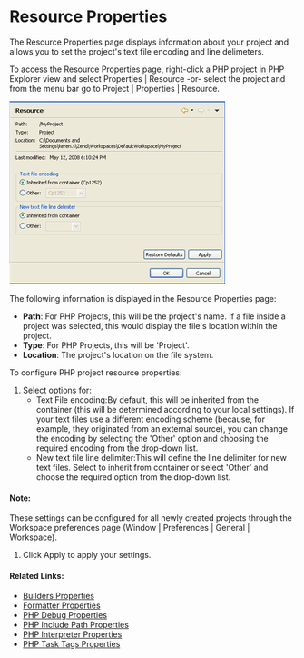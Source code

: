 # Resource Properties

<!--context:resource_properties-->

The Resource Properties page displays information about your project and allows you to set the project's text file encoding and line delimeters.

To access the Resource Properties page, right-click a PHP project in PHP Explorer view and select Properties | Resource -or- select the project and from the menu bar go to Project | Properties | Resource.

![properties_resource.png](images/properties_resource.png "properties_resource.png")

The following information is displayed in the Resource Properties page:

 * **Path**: For PHP Projects, this will be the project's name. If a file inside a project was selected, this would display the file's location within the project.
 * **Type**: For PHP Projects, this will be 'Project'.
 * **Location**: The project's location on the file system.

<!--ref-start-->

To configure PHP project resource properties:

 1. Select options for:
    * Text File encoding:By default, this will be inherited from the container (this will be determined according to your local settings).  If your text files use a different encoding scheme (because, for example, they originated from an external source), you can change the encoding by selecting the 'Other' option and choosing the required encoding from the drop-down list.
    * New text file line delimiter:This will define the line delimiter for new text files. Select to inherit from container or select 'Other' and choose the required option from the drop-down list.

#### Note:

These settings can be configured for all newly created projects through the Workspace preferences page (Window | Preferences | General | Workspace).

 1. Click Apply to apply your settings.

<!--ref-end-->

<!--links-start-->

#### Related Links:

 * [Builders Properties](016-builders_properties.md)
 * [Formatter Properties](../../032-reference/040-php_project_properties/024-code_style_properties/016-formatter_properties.md)
 * [PHP Debug Properties](040-php_debug_properties.md)
 * [PHP Include Path Properties](048-php_include_path_properties.md)
 * [PHP Interpreter Properties](056-php_interpreter_properties.md)
 * [PHP Task Tags Properties](064-php_task_tags_properties.md)

<!--links-end-->
